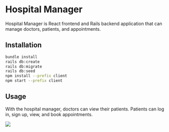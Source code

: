 # Hospital Manager

Hospital Manager is React frontend and Rails backend application that can manage doctors, patients, and appointments.

## Installation


```bash
bundle install
rails db:create
rails db:migrate
rails db:seed
npm install --prefix client
npm start --prefix client
```

## Usage


With the hospital manager, doctors can view their patients. Patients can log in, sign up, view, and book appointments.

![](https://github.com/Charmar-123/phase-4-final-project-hospital-manager/blob/main/hospital-manager-gif.gif)